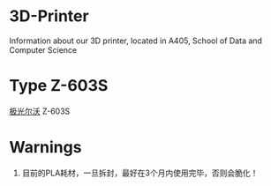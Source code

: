 # 3D-Printer
Information about our 3D printer, located in A405, School of Data and Computer Science

# Type Z-603S
[极光尔沃](http://www.jgew3d.com) Z-603S

# Warnings
1. 目前的PLA耗材，一旦拆封，最好在3个月内使用完毕，否则会脆化！
